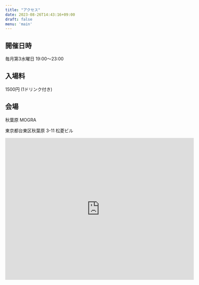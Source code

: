 ```yaml
---
title: "アクセス"
date: 2023-08-26T14:43:16+09:00
draft: false
menu: 'main'
---
```


## 開催日時

毎月第3水曜日
19:00～23:00

## 入場料

1500円 (1ドリンク付き)

## 会場

秋葉原 MOGRA

東京都台東区秋葉原
3-11 松菱ビル

<iframe
  width="600"
  height="450"
  style="border:0"
  loading="lazy"
  allowfullscreen
  referrerpolicy="no-referrer-when-downgrade"
  src="https://www.google.com/maps/embed/v1/place?key=AIzaSyDzDCFqmAzDBb4AP5-2FxryA6dY1iPwPyg
    &q=秋葉原+MOGRA">
</iframe>
